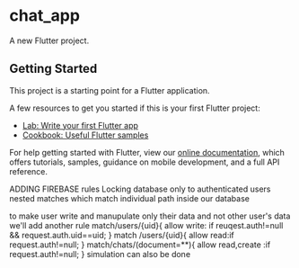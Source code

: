 # chat_app

A new Flutter project.

## Getting Started

This project is a starting point for a Flutter application.

A few resources to get you started if this is your first Flutter project:

- [Lab: Write your first Flutter app](https://flutter.dev/docs/get-started/codelab)
- [Cookbook: Useful Flutter samples](https://flutter.dev/docs/cookbook)

For help getting started with Flutter, view our
[online documentation](https://flutter.dev/docs), which offers tutorials,
samples, guidance on mobile development, and a full API reference.

ADDING FIREBASE rules
Locking database only to authenticated users
nested matches which match individual path inside our database


to make user write and manupulate only their data and not other user's data we'll add another rule
match/users/{uid}{
    allow write: if reuqest.auth!=null && request.auth.uid==uid;
}
match /users/{uid}{
    allow read:if request.auth!=null;
}
match/chats/(document=**){
 allow read,create :if request.auth!=null;
}
simulation can also be done